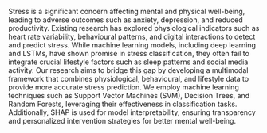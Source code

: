 Stress is a significant concern affecting mental and physical well-being, leading to adverse outcomes such as anxiety, depression, and reduced productivity. Existing research has explored physiological indicators such as heart rate variability, behavioural patterns, and digital interactions to detect and predict stress. While machine learning models, including deep learning and LSTMs, have shown promise in stress
classification, they often fail to integrate crucial lifestyle factors such as sleep patterns and social media activity. Our research aims to bridge this gap by developing a multimodal framework
that combines physiological, behavioural, and lifestyle data to provide more accurate stress prediction. We employ machine learning techniques such as Support Vector Machines (SVM), Decision Trees, and Random Forests, leveraging their effectiveness in classification tasks. Additionally, SHAP is used for model interpretability, ensuring transparency and personalized intervention strategies for better mental well-being.
